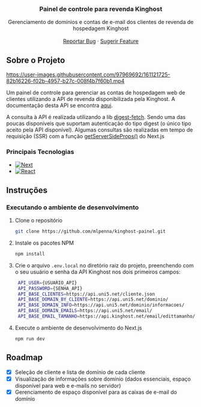 
<h3 align="center">Painel de controle para revenda Kinghost</h3>

  <p align="center">
    Gerenciamento de domínios e contas de e-mail dos clientes de revenda de hospedagem Kinghost
    <br />
    <br />
    <a href="https://github.com/mlpenna/kinghost-painel/issues">Reportar Bug</a>
    ·
    <a href="https://github.com/mlpenna/kinghost-painel/issues">Sugerir Feature</a>
  </p>
</div>

<!-- ABOUT THE PROJECT -->
## Sobre o Projeto

https://user-images.githubusercontent.com/97969692/161121725-82b16226-f02b-4957-b27c-008f4b7f60b1.mp4

Um painel de controle para gerenciar as contas de hospedagem web de clientes utilizando a API de revenda disponibilizada pela Kinghost. A documentação desta API se encontra [aqui](https://api.kinghost.net/doc/Cliente).

A consulta à API é realizada utilizando a lib [digest-fetch](https://www.npmjs.com/package/digest-fetch). Sendo uma das poucas disponíveis que suportam autenticação do tipo digest (o único tipo aceito pela API disponível).
Algumas consultas são realizadas em tempo de requisição (SSR) com a função [getServerSideProps()](https://nextjs.org/docs/basic-features/data-fetching/get-server-side-props#using-getserversideprops-to-fetch-data-at-request-time) do Next.js

### Principais Tecnologias

* [![Next][Next.js]][Next-url]
* [![React][React.js]][React-url]

<!-- GETTING STARTED -->
## Instruções

### Executando o ambiente de desenvolvimento

1. Clone o repositório
   ```sh
   git clone https://github.com/mlpenna/kinghost-painel.git
   ```
2. Instale os pacotes NPM 
   ```sh
   npm install
   ```
3. Crie o arquivo `.env.local` no diretório raiz do projeto, preenchendo com o seu usuário e senha da API Kinghost nos dois primeiros campos:
   ```sh
    API_USER={USUARIO_API}
    API_PASSWORD={SENHA_API}
    API_BASE_CLIENTES=https://api.uni5.net/cliente.json
    API_BASE_DOMAIN_BY_CLIENTE=https://api.uni5.net/dominio/
    API_BASE_DOMAIN_INFO=https://api.uni5.net/dominio/informacoes/
    API_BASE_DOMAIN_EMAILS=https://api.uni5.net/email/
    API_BASE_EMAIL_TAMANHO=https://api.kinghost.net/email/edittamanho/;
   ```
4. Execute o ambiente de desenvolvimento do Next.js
   ```sh
   npm run dev
   ```

<!-- ROADMAP -->
## Roadmap

- [x] Seleção de cliente e lista de domínio de cada cliente
- [x] Visualização de informações sobre domínio (dados essenciais, espaço disponível para web e e-mails no servidor)
- [x] Gerenciamento de espaço disponível para as caixas de e-mail do domínio

<!-- MARKDOWN LINKS & IMAGES -->
<!-- https://www.markdownguide.org/basic-syntax/#reference-style-links -->
[contributors-shield]: https://img.shields.io/github/contributors/github_username/repo_name.svg?style=for-the-badge
[contributors-url]: https://github.com/github_username/repo_name/graphs/contributors
[forks-shield]: https://img.shields.io/github/forks/github_username/repo_name.svg?style=for-the-badge
[forks-url]: https://github.com/github_username/repo_name/network/members
[stars-shield]: https://img.shields.io/github/stars/github_username/repo_name.svg?style=for-the-badge
[stars-url]: https://github.com/github_username/repo_name/stargazers
[issues-shield]: https://img.shields.io/github/issues/github_username/repo_name.svg?style=for-the-badge
[issues-url]: https://github.com/github_username/repo_name/issues
[license-shield]: https://img.shields.io/github/license/github_username/repo_name.svg?style=for-the-badge
[license-url]: https://github.com/github_username/repo_name/blob/master/LICENSE.txt
[linkedin-shield]: https://img.shields.io/badge/-LinkedIn-black.svg?style=for-the-badge&logo=linkedin&colorB=555
[linkedin-url]: https://linkedin.com/in/linkedin_username
[product-screenshot]: images/screenshot.png
[Next.js]: https://img.shields.io/badge/next.js-000000?style=for-the-badge&logo=nextdotjs&logoColor=white
[Next-url]: https://nextjs.org/
[React.js]: https://img.shields.io/badge/React-20232A?style=for-the-badge&logo=react&logoColor=61DAFB
[React-url]: https://reactjs.org/
[Vue.js]: https://img.shields.io/badge/Vue.js-35495E?style=for-the-badge&logo=vuedotjs&logoColor=4FC08D
[Vue-url]: https://vuejs.org/
[Angular.io]: https://img.shields.io/badge/Angular-DD0031?style=for-the-badge&logo=angular&logoColor=white
[Angular-url]: https://angular.io/
[Svelte.dev]: https://img.shields.io/badge/Svelte-4A4A55?style=for-the-badge&logo=svelte&logoColor=FF3E00
[Svelte-url]: https://svelte.dev/
[Laravel.com]: https://img.shields.io/badge/Laravel-FF2D20?style=for-the-badge&logo=laravel&logoColor=white
[Laravel-url]: https://laravel.com
[Bootstrap.com]: https://img.shields.io/badge/Bootstrap-563D7C?style=for-the-badge&logo=bootstrap&logoColor=white
[Bootstrap-url]: https://getbootstrap.com
[JQuery.com]: https://img.shields.io/badge/jQuery-0769AD?style=for-the-badge&logo=jquery&logoColor=white
[JQuery-url]: https://jquery.com 
